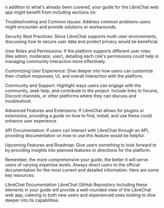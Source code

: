 n addition to what's already been covered, your guide for the LibreChat web app might benefit from including sections on:

Troubleshooting and Common Issues: Address common problems users might encounter and provide solutions or workarounds.

Security Best Practices: Since LibreChat supports multi-user environments, discussing how to secure user data and protect privacy would be beneficial.

User Roles and Permissions: If the platform supports different user roles (like admin, moderator, user), detailing each role's permissions could help in managing community interaction more effectively.

Customizing User Experience: Dive deeper into how users can customize their chatbot responses, UI, and overall interaction with the platform.

Community and Support: Highlight ways users can engage with the community, seek help, and contribute to the project. Include links to forums, Discord channels, or other platforms where they can discuss and troubleshoot.

Advanced Features and Extensions: If LibreChat allows for plugins or extensions, providing a guide on how to find, install, and use these could enhance user experience.

API Documentation: If users can interact with LibreChat through an API, providing documentation on how to use this feature would be helpful.

Upcoming Features and Roadmap: Give users something to look forward to by providing insights into planned features or directions for the platform.

Remember, the more comprehensive your guide, the better it will serve users of varying expertise levels. Always direct users to the official documentation for the most current and detailed information. Here are some key resources:

LibreChat Documentation
LibreChat GitHub Repository
Including these elements in your guide will provide a well-rounded view of the LibreChat web app, catering to both new users and experienced ones looking to dive deeper into its capabilities.
